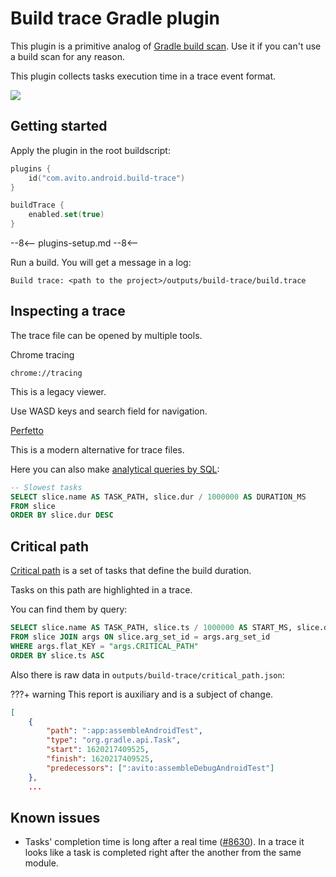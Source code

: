 # Build trace Gradle plugin

This plugin is a primitive analog of [Gradle build scan](https://scans.gradle.com/). 
Use it if you can't use a build scan for any reason.

This plugin collects tasks execution time in a trace event format.

![](https://user-images.githubusercontent.com/1104540/80872574-63d68e80-8cbb-11ea-9333-c7f5f8c9e557.png)

## Getting started

Apply the plugin in the root buildscript:

```kotlin
plugins {
    id("com.avito.android.build-trace")
}

buildTrace {
    enabled.set(true)
}
```

--8<--
plugins-setup.md
--8<--

Run a build. You will get a message in a log:

```log
Build trace: <path to the project>/outputs/build-trace/build.trace
```

## Inspecting a trace

The trace file can be opened by multiple tools.

Chrome tracing

`chrome://tracing`

This is a legacy viewer.  

Use WASD keys and search field for navigation.  

[Perfetto](https://perfetto.dev/#viewer)

This is a modern alternative for trace files.

Here you can also make [analytical queries by SQL](https://perfetto.dev/docs/analysis/trace-processor):

```sql
-- Slowest tasks
SELECT slice.name AS TASK_PATH, slice.dur / 1000000 AS DURATION_MS
FROM slice
ORDER BY slice.dur DESC
```

## Critical path

[Critical path](https://en.wikipedia.org/wiki/Critical_path_method) is a set of tasks that define the build duration.  

Tasks on this path are highlighted in a trace.  

You can find them by query:

```sql
SELECT slice.name AS TASK_PATH, slice.ts / 1000000 AS START_MS, slice.dur / 1000000 AS DURATION_MS
FROM slice JOIN args ON slice.arg_set_id = args.arg_set_id
WHERE args.flat_KEY = "args.CRITICAL_PATH"
ORDER BY slice.ts ASC
```

Also there is raw data in `outputs/build-trace/critical_path.json`:

???+ warning
    This report is auxiliary and is a subject of change.

```json
[
    {
        "path": ":app:assembleAndroidTest",
        "type": "org.gradle.api.Task",
        "start": 1620217409525,
        "finish": 1620217409525,
        "predecessors": [":avito:assembleDebugAndroidTest"]
    },
    ...
```

## Known issues

- Tasks' completion time is long after a real time ([#8630](https://github.com/gradle/gradle/issues/8630)). 
In a trace it looks like a task is completed right after the another from the same module.
